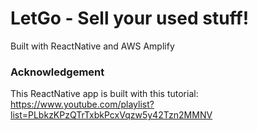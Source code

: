 # LetGo - Sell your used stuff!

Built with ReactNative and AWS Amplify

### Acknowledgement

This ReactNative app is built with this tutorial: https://www.youtube.com/playlist?list=PLbkzKPzQTrTxbkPcxVqzw5y42Tzn2MMNV

